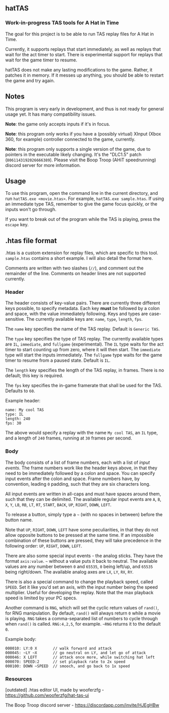 ## hatTAS
### Work-in-progress TAS tools for A Hat in Time

The goal for this project is to be able to run TAS replay files for A Hat in Time.

Currently, it supports replays that start immediately, as well as replays that wait for the act timer to start. There is experimental support for replays that wait for the game timer to resume.

hatTAS does not make any lasting modifications to the game. Rather, it patches it in memory. If it messes up anything, you should be able to restart the game and try again.

## Notes
This program is very early in development, and thus is not ready for general usage yet. It has many compatibility issues.

**Note**: the game only accepts inputs if it's in focus.

**Note**: this program only works if you have a (possibly virtual) XInput (Xbox 360, for example) controller connected to the game, currently.

**Note**: this program only supports a single version of the game, due to pointers in the executable likely changing. It's the "DLC1.5" patch (`8061143192026666389`). Please visit the Boop Troop (AHiT speedrunning) discord server for more information.

## Usage
To use this program, open the command line in the current directory, and run `hatTAS.exe <movie.htas>`. For example, `hatTAS.exe sample.htas`. If using an immediate type TAS, remember to give the game focus quickly, or the inputs won't go through.

If you want to break out of the program while the TAS is playing, press the `escape` key.

## .htas file format
.htas is a custom extension for replay files, which are specific to this tool. `sample.htas` contains a short example. I will also detail the format here.

Comments are written with two slashes (`//`), and comment out the remainder of the line. Comments on header lines are not supported currently.

### Header
The header consists of key-value pairs. There are currently three different keys possible, to specify metadata. Each key **must** be followed by a colon and space, with the value immediately following. Keys and types are case-sensitive. The currently available keys are: `name`, `type`, `length`, `fps`.

The `name` key specifies the name of the TAS replay. Default is `Generic TAS`.

The `type` key specifies the type of TAS replay. The currently available types are `IL`, `immediate`, and `fullgame` (experimental). The `IL` type waits for the act timer to start counting up from zero, where it will then start. The `immediate` type will start the inputs immediately. The `fullgame` type waits for the game timer to resume from a paused state. Default is `IL`.

The `length` key specifies the length of the TAS replay, in frames. There is no default; this key is required.

The `fps` key specifies the in-game framerate that shall be used for the TAS. Defaults to `60`.

Example header:
   
```
name: My cool TAS
type: IL
length: 240
fps: 30
```

The above would specify a replay with the name `My cool TAS`, an `IL` type, and a length of `240` frames, running at `30` frames per second.

### Body
The body consists of a list of frame numbers, each with a list of *input events*. The frame numbers work like the header keys above, in that they need to be immediately followed by a colon and space. You can specify input events after the colon and space. Frame numbers have, by convention, leading `0` padding, such that they are six characters long.

All input events are written in all-caps and must have spaces around them, such that they can be delimited. The available regular input events are `A`, `B`, `X`, `Y`, `LB`, `RB`, `LT`, `RT`, `START`, `BACK`, `UP`, `RIGHT`, `DOWN`, `LEFT`.

To release a button, simply type a `~` (with no spaces in between) before the button name.

Note that `UP`, `RIGHT`, `DOWN`, `LEFT` have some peculiarities, in that they do not allow opposite buttons to be pressed at the same time. If an impossible combination of these buttons are pressed, they will take precedence in the following order: `UP`, `RIGHT`, `DOWN`, `LEFT`.

There are also some special input events - the analog sticks. They have the format `axis:value`. `~` without a value puts it back to neutral. The available values are any number between `0` and `65535`, `0` being left/up, and `65535` being right/down. The available analog axes are `LX`, `LY`, `RX`, `RY`.

There is also a special command to change the playback speed, called `SPEED`. Set it like you'd set an axis, with the input number being the speed multiplier. Useful for developing the replay. Note that the max playback speed is limited by your PC specs.

Another command is `RNG`, which will set the cyclic return values of `rand()`, for RNG manipulation. By default, `rand()` will always return `0` while a movie is playing. `RNG` takes a comma-separated list of numbers to cycle through when `rand()` is called. `RNG:4,2,5`, for example. `~RNG` returns it to the default `0`.

Example body:
```
000010: LY:0 X       // walk forward and attack
000045: ~LY ~X       // go neutral on LY, and let go of attack
000046: X LEFT       // attack once more, while switching hat left
000070: SPEED:2      // set playback rate to 2x speed
000100: DOWN ~SPEED  // smooch, and go back to 1x speed
```

### Resources
\[outdated] .htas editor UI, made by wooferzfg - https://github.com/wooferzfg/hat-tas-ui

The Boop Troop discord server - https://discordapp.com/invite/HJEgHBw